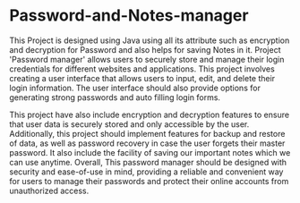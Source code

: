 # Password-and-Notes-manager
This Project is designed using Java using all its attribute such as encryption and decryption for Password and also helps for saving Notes in it. 
Project 'Password manager' allows users to securely store and manage their login credentials for different websites and applications. This project involves creating a user interface that allows users to input, edit, and delete their login information. The user interface should also provide options for generating strong passwords and auto filling login forms.

This project have also include encryption and decryption features to ensure that user data is securely stored and only accessible by the user. Additionally, this project should implement features for backup and restore of data, as well as password recovery in case the user forgets their master password. It also include the facility of saving our important notes which we can use anytime. Overall, This password manager should be designed with security and ease-of-use in mind, providing a reliable and convenient way for users to manage their passwords and protect their online accounts from unauthorized access.
